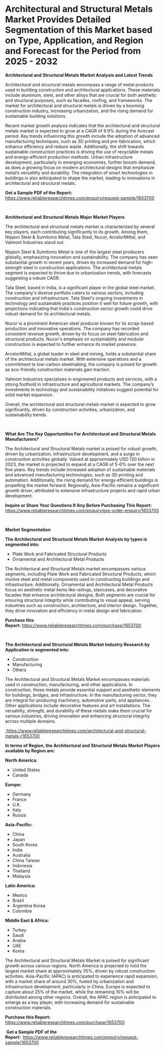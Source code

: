 <p><h1>Architectural and Structural Metals Market Provides Detailed Segmentation of this Market based on Type, Application, and Region and Forecast for the Period from 2025 - 2032</h1></p><p><strong>Architectural and Structural Metals Market Analysis and Latest Trends</strong></p>
<p><p>Architectural and structural metals encompass a range of metal products used in building construction and architectural applications. These materials include aluminum, steel, and other alloys that are crucial for both aesthetic and structural purposes, such as facades, roofing, and frameworks. The market for architectural and structural metals is driven by a booming construction industry, increasing urbanization, and the rising demand for sustainable building solutions.</p><p>Recent market growth analysis indicates that the architectural and structural metals market is expected to grow at a CAGR of 9.9% during the forecast period. Key trends influencing this growth include the adoption of advanced manufacturing techniques, such as 3D printing and pre-fabrication, which enhance efficiency and reduce waste. Additionally, the shift towards sustainable construction practices is driving the use of recyclable metals and energy-efficient production methods. Urban infrastructure development, particularly in emerging economies, further boosts demand, as does a growing focus on modern architectural designs that emphasize metal’s versatility and durability. The integration of smart technologies in buildings is also anticipated to shape the market, leading to innovations in architectural and structural metals.</p></p>
<p><strong>Get a Sample PDF of the Report:&nbsp;</strong> <a href="https://www.reliableresearchtimes.com/enquiry/request-sample/1653700?utm_campaign=2273&utm_medium=2&utm_source=Github&utm_content=ia&utm_term=18042025&utm_id=architectural-and-structural-metals">https://www.reliableresearchtimes.com/enquiry/request-sample/1653700</a></p>
<p>&nbsp;</p>
<p><strong>Architectural and Structural Metals Major Market Players</strong></p>
<p><p>The architectural and structural metals market is characterized by several key players, each contributing significantly to its growth. Among them, Nippon Steel & Sumitomo Metal, Tata Steel, Nucor, ArcelorMittal, and Valmont Industries stand out.</p><p>Nippon Steel & Sumitomo Metal is one of the largest steel producers globally, emphasizing innovation and sustainability. The company has seen substantial growth in recent years, driven by increased demand for high-strength steel in construction applications. The architectural metals segment is expected to thrive due to urbanization trends, with forecasts suggesting a robust CAGR.</p><p>Tata Steel, based in India, is a significant player in the global steel market. The company's diverse portfolio caters to various sectors, including construction and infrastructure. Tata Steel's ongoing investments in technology and sustainable practices position it well for future growth, with projections indicating that India's construction sector growth could drive robust demand for its architectural metals.</p><p>Nucor is a prominent American steel producer known for its scrap-based production and innovative operations. The company has recorded consistent revenue growth, driven by its focus on steel fabrication and structural products. Nucor's emphasis on sustainability and modular construction is expected to further enhance its market presence.</p><p>ArcelorMittal, a global leader in steel and mining, holds a substantial share of the architectural metals market. With extensive operations and a commitment to low-carbon steelmaking, the company is poised for growth as eco-friendly construction materials gain traction.</p><p>Valmont Industries specializes in engineered products and services, with a strong foothold in infrastructure and agricultural markets. The company’s investments in technology and sustainability initiatives suggest potential for solid market expansion.</p><p>Overall, the architectural and structural metals market is expected to grow significantly, driven by construction activities, urbanization, and sustainability trends.</p></p>
<p>&nbsp;</p>
<p><strong>What Are The Key Opportunities For Architectural and Structural Metals Manufacturers?</strong></p>
<p><p>The Architectural and Structural Metals market is poised for robust growth, driven by urbanization, infrastructure development, and a surge in construction activities globally. Valued at approximately USD 120 billion in 2023, the market is projected to expand at a CAGR of 5-6% over the next five years. Key trends include increased adoption of sustainable materials and advanced manufacturing technologies, such as 3D printing and automation. Additionally, the rising demand for energy-efficient buildings is propelling the market forward. Regionally, Asia-Pacific remains a significant growth driver, attributed to extensive infrastructure projects and rapid urban development.</p></p>
<p><strong>Inquire or Share Your Questions If Any Before Purchasing This Report:</strong> <a href="https://www.reliableresearchtimes.com/enquiry/pre-order-enquiry/1653700?utm_campaign=2273&utm_medium=2&utm_source=Github&utm_content=ia&utm_term=18042025&utm_id=architectural-and-structural-metals">https://www.reliableresearchtimes.com/enquiry/pre-order-enquiry/1653700</a></p>
<p>&nbsp;</p>
<p><strong>Market Segmentation</strong></p>
<p><strong>The Architectural and Structural Metals Market Analysis by types is segmented into:</strong></p>
<p><ul><li>Plate Work and Fabricated Structural Products</li><li>Ornamental and Architectural Metal Products</li></ul></p>
<p><p>The Architectural and Structural Metals market encompasses various segments, including Plate Work and Fabricated Structural Products, which involve steel and metal components used in constructing buildings and infrastructure. Additionally, Ornamental and Architectural Metal Products focus on aesthetic metal items like railings, staircases, and decorative facades that enhance architectural designs. Both segments are crucial for ensuring structural integrity while contributing to visual appeal, serving industries such as construction, architecture, and interior design. Together, they drive innovation and efficiency in metal design and fabrication.</p></p>
<p><strong>Purchase this Report:&nbsp;</strong><a href="https://www.reliableresearchtimes.com/purchase/1653700?utm_campaign=2273&utm_medium=2&utm_source=Github&utm_content=ia&utm_term=18042025&utm_id=architectural-and-structural-metals">https://www.reliableresearchtimes.com/purchase/1653700</a></p>
<p>&nbsp;</p>
<p><strong>The Architectural and Structural Metals Market Industry Research by Application is segmented into:</strong></p>
<p><ul><li>Construction</li><li>Manufacturing</li><li>Others</li></ul></p>
<p><p>The Architectural and Structural Metals Market encompasses materials used in construction, manufacturing, and other applications. In construction, these metals provide essential support and aesthetic elements for buildings, bridges, and infrastructure. In the manufacturing sector, they are integral for producing machinery, automotive parts, and appliances. Other applications include decorative features and art installations. The versatility, strength, and durability of these metals make them crucial for various industries, driving innovation and enhancing structural integrity across multiple domains.</p></p>
<p><a href="https://www.reliableresearchtimes.com/architectural-and-structural-metals-r1653700?utm_campaign=2273&utm_medium=2&utm_source=Github&utm_content=ia&utm_term=18042025&utm_id=architectural-and-structural-metals">&nbsp;https://www.reliableresearchtimes.com/architectural-and-structural-metals-r1653700</a></p>
<p><strong>In terms of Region, the Architectural and Structural Metals Market Players available by Region are:</strong></p>
<p>
    <p> <strong> North America: </strong>
        <ul>
            <li>United States</li>
            <li>Canada</li>
        </ul>
        </p> 
    <p> <strong> Europe: </strong>
        <ul>
            <li>Germany</li>
            <li>France</li>
            <li>U.K.</li>
            <li>Italy</li>
            <li>Russia</li>
        </ul>
        </p> 
    <p> <strong> Asia-Pacific: </strong>
        <ul>
            <li>China</li>
            <li>Japan</li>
            <li>South Korea</li>
            <li>India</li>
            <li>Australia</li>
            <li>China Taiwan</li>
            <li>Indonesia</li>
            <li>Thailand</li>
            <li>Malaysia</li>
        </ul>
        </p> 
    <p> <strong> Latin America: </strong>
        <ul>
            <li>Mexico</li>
            <li>Brazil</li>
            <li>Argentina Korea</li>
            <li>Colombia</li>
        </ul>
        </p> 
    <p> <strong> Middle East & Africa: </strong>
        <ul>
            <li>Turkey</li>
            <li>Saudi</li>
            <li>Arabia</li>
            <li>UAE</li>
            <li>Korea</li>
        </ul>
    </p>
    </p>
<p><p>The Architectural and Structural Metals Market is poised for significant growth across various regions. North America is projected to hold the largest market share at approximately 35%, driven by robust construction activities. Asia-Pacific (APAC) is anticipated to experience rapid expansion, with a market share of around 30%, fueled by urbanization and infrastructure development, particularly in China. Europe is expected to capture about 25% of the market, while the remaining 10% will be distributed among other regions. Overall, the APAC region is anticipated to emerge as a key player, with increasing demand for sustainable construction materials.</p></p>
<p><strong>Purchase this Report: </strong><a href="https://www.reliableresearchtimes.com/purchase/1653700?utm_campaign=2273&utm_medium=2&utm_source=Github&utm_content=ia&utm_term=18042025&utm_id=architectural-and-structural-metals">https://www.reliableresearchtimes.com/purchase/1653700</a></p>
<p>&nbsp;<strong>Get a Sample PDF of the Report:&nbsp;&nbsp;</strong><a href="https://www.reliableresearchtimes.com/enquiry/request-sample/1653700?utm_campaign=2273&utm_medium=2&utm_source=Github&utm_content=ia&utm_term=18042025&utm_id=architectural-and-structural-metals">https://www.reliableresearchtimes.com/enquiry/request-sample/1653700</a></p>
<p><strong></strong></p>
<p><p></p><p></p><p></p></p>